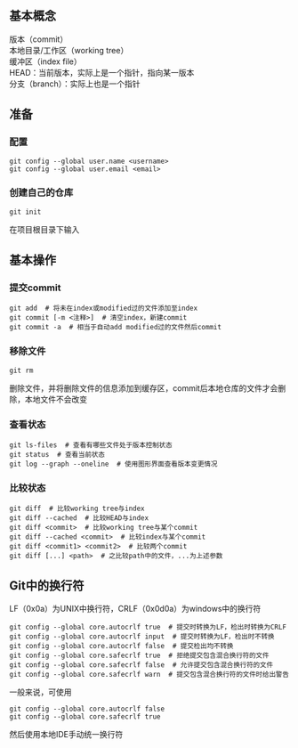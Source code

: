 ## 基本概念
版本（commit）  
本地目录/工作区（working tree）  
缓冲区（index file）  
HEAD：当前版本，实际上是一个指针，指向某一版本  
分支（branch）：实际上也是一个指针  

## 准备
### 配置
```
git config --global user.name <username>
git config --global user.email <email>
```
### 创建自己的仓库
```
git init 
```
在项目根目录下输入
## 基本操作
### 提交commit
```
git add  # 将未在index或modified过的文件添加至index
git commit [-m <注释>]  # 清空index，新建commit
git commit -a  # 相当于自动add modified过的文件然后commit
```
### 移除文件
```
git rm
```
删除文件，并将删除文件的信息添加到缓存区，commit后本地仓库的文件才会删除，本地文件不会改变
### 查看状态
```
git ls-files  # 查看有哪些文件处于版本控制状态
git status  # 查看当前状态
git log --graph --oneline  # 使用图形界面查看版本变更情况
```
### 比较状态
```
git diff  # 比较working tree与index
git diff --cached  # 比较HEAD与index
git diff <commit>  # 比较working tree与某个commit
git diff --cached <commit>  # 比较index与某个commit
git diff <commit1> <commit2>  # 比较两个commit
git diff [...] <path>  # 之比较path中的文件，...为上述参数
```

## Git中的换行符
LF（0x0a）为UNIX中换行符，CRLF（0x0d0a）为windows中的换行符
```
git config --global core.autocrlf true  # 提交时转换为LF，检出时转换为CRLF
git config --global core.autocrlf input  # 提交时转换为LF，检出时不转换
git config --global core.autocrlf false  # 提交检出均不转换
git config --global core.safecrlf true  # 拒绝提交包含混合换行符的文件
git config --global core.safecrlf false  # 允许提交包含混合换行符的文件
git config --global core.safecrlf warn  # 提交包含混合换行符的文件时给出警告
```
一般来说，可使用
```
git config --global core.autocrlf false
git config --global core.safecrlf true
```
然后使用本地IDE手动统一换行符